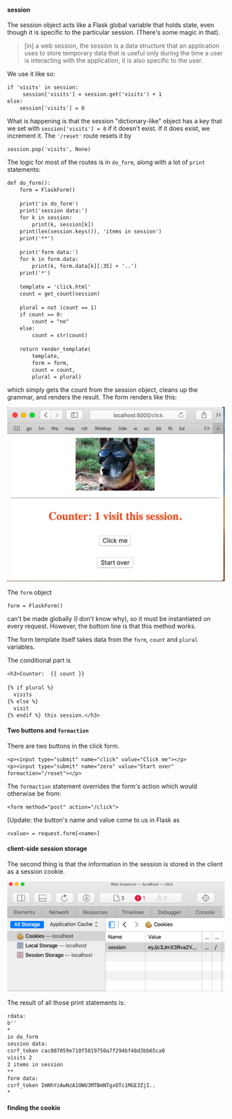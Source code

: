 #### session

The session object acts like a Flask global variable that holds state, even though it is specific to the particular session.  (There's some magic in that).

> [in] a web session, the session is a data structure that an application uses to store temporary data that is useful only during the time a user is interacting with the application, it is also specific to the user.

We use it like so:

```
if 'visits' in session:
     session['visits'] = session.get('visits') + 1
else:
    session['visits'] = 0
```

What is happening is that the session "dictionary-like" object has a key that we set with ``session['visits'] = 0`` if it doesn't exist.  If it does exist, we increment it.  The ``'/reset'`` route resets it by 

```
session.pop('visits', None)

```

The logic for most of the routes is in ``do_form``, along with a lot of ``print`` statements:

```
def do_form():
    form = FlaskForm()
    
    print('in do_form')
    print('session data:')
    for k in session:
        print(k, session[k])
    print(len(session.keys()), 'items in session')
    print('**')
    
    print('form data:')
    for k in form.data:
        print(k, form.data[k][:35] + '..')
    print('*')

    template = 'click.html'
    count = get_count(session)
      
    plural = not (count == 1)
    if count == 0:
        count = "no"
    else:
        count = str(count)
        
    return render_template(
        template,
        form = form,
        count = count,
        plural = plural)
```

which simply gets the count from the session object, cleans up the grammar, and renders the result.  The form renders like this:

![](../figs/session1.png)

The ``form`` object

```
form = FlaskForm()
```

can't be made globally (I don't know why), so it must be instantiated on every request.  However, the bottom line is that this method works.

The form template itself takes data from the ``form``, ``count`` and ``plural`` variables.

The conditional part is

```
<h3>Counter:  {{ count }} 

{% if plural %}
  visits
{% else %}
  visit
{% endif %} this session.</h3>
```

#### Two buttons and ``formaction``

There are two buttons in the click form.  

```
<p><input type="submit" name="click" value="Click me"></p> 
<p><input type="submit" name="zero" value="Start over" formaction="/reset"></p> 
```

The ``formaction`` statement overrides the form's action which would otherwise be from:

```
<form method="post" action="/click">
```

[Update:  the button's name and value come to us in Flask as

```
<value> = request.form[<name>]
```


#### client-side session storage

The second thing is that the information in the session is stored in the client as a session cookie.

![](../figs/session2.png)

The result of all those print statements is:

```
rdata: 
b''
*
in do_form
session data:
csrf_token cac007059e710f5819750a7f294bf48d3bb65ca0
visits 2
2 items in session
**
form data:
csrf_token ImNhYzAwNzA1OWU3MTBmNTgxOTc1MGE3ZjI..
*
```

#### finding the cookie

